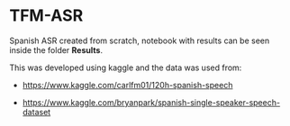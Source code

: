# TFM-ASR
Spanish ASR created from scratch, notebook with results can be seen inside the folder **Results**.

This was developed using kaggle and the data was used from:

* https://www.kaggle.com/carlfm01/120h-spanish-speech

* https://www.kaggle.com/bryanpark/spanish-single-speaker-speech-dataset

